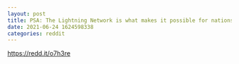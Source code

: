 ```yaml
--- 
layout: post 
title: PSA: The Lightning Network is what makes it possible for nations to declare Bitcoin "Legal Tender." Data and breakdown inside 
date: 2021-06-24 1624598338 
categories: reddit 
--- 
```

https://redd.it/o7h3re